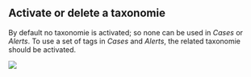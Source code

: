 ## Activate or delete a taxonomie
By default no taxonomie is activated; so none can be used in *Cases* or *Alerts*. To use a set of tags in *Cases* and *Alerts*, the related taxonomie should be activated.

![](../images/administration-guides/taxonomies-3.png)